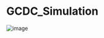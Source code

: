 # GCDC_Simulation
![image](https://user-images.githubusercontent.com/79554085/112073594-cbd5e200-8bb7-11eb-90b3-7647acd1095d.png)
